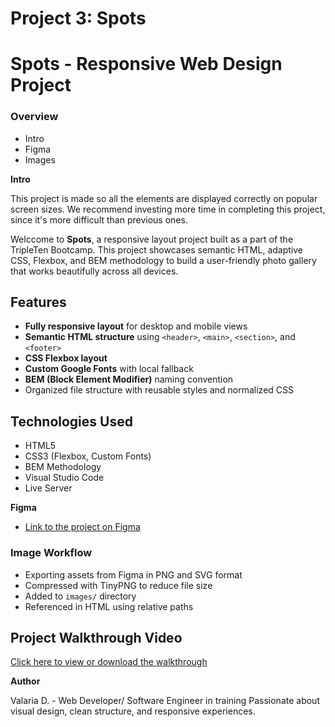 # Project 3: Spots

# Spots - Responsive Web Design Project

### Overview

- Intro
- Figma
- Images

**Intro**

This project is made so all the elements are displayed correctly on popular screen sizes. We recommend investing more time in completing this project, since it's more difficult than previous ones.

Welccome to **Spots**, a responsive layout project built as a part of the TripleTen Bootcamp. This project showcases semantic HTML, adaptive CSS, Flexbox, and BEM methodology to build a user-friendly photo gallery that works beautifully across all devices.

## Features

- **Fully responsive layout** for desktop and mobile views
- **Semantic HTML structure** using `<header>`, `<main>`, `<section>`, and `<footer>`
- **CSS Flexbox layout**
- **Custom Google Fonts** with local fallback
- **BEM (Block Element Modifier)** naming convention
- Organized file structure with reusable styles and normalized CSS

## Technologies Used

- HTML5
- CSS3 (Flexbox, Custom Fonts)
- BEM Methodology
- Visual Studio Code
- Live Server

**Figma**

- [Link to the project on Figma](https://www.figma.com/file/BBNm2bC3lj8QQMHlnqRsga/Sprint-3-Project-%E2%80%94-Spots?type=design&node-id=2%3A60&mode=design&t=afgNFybdorZO6cQo-1)

### Image Workflow

- Exporting assets from Figma in PNG and SVG format
- Compressed with TinyPNG to reduce file size
- Added to `images/` directory
- Referenced in HTML using relative paths

## Project Walkthrough Video

[Click here to view or download the walkthrough](video/Walkthrough.mp4)

**Author**

Valaria D. - Web Developer/ Software Engineer in training
Passionate about visual design, clean structure, and responsive experiences.
